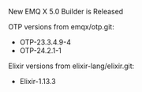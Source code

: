 New EMQ X 5.0 Builder is Released

OTP versions from emqx/otp.git:

+ OTP-23.3.4.9-4
+ OTP-24.2.1-1

Elixir versions from elixir-lang/elixir.git:

+ Elixir-1.13.3
